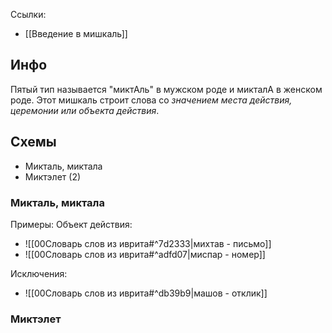 Ссылки: 
- [[Введение в мишкаль]]

## Инфо 
Пятый тип называется "миктАль" в мужском роде и микталА в женском роде. Этот мишкаль строит слова со *значением места действия, церемонии или объекта действия*.
## Схемы
- Микталь, миктала 
- Миктэлет (2)
### Микталь, миктала

Примеры: 
Объект действия: 
- ![[00Словарь слов из иврита#^7d2333|михтав - письмо]]
- ![[00Словарь слов из иврита#^adfd07|миспар - номер]]

Исключения: 
- ![[00Словарь слов из иврита#^db39b9|машов - отклик]]

### Миктэлет 

